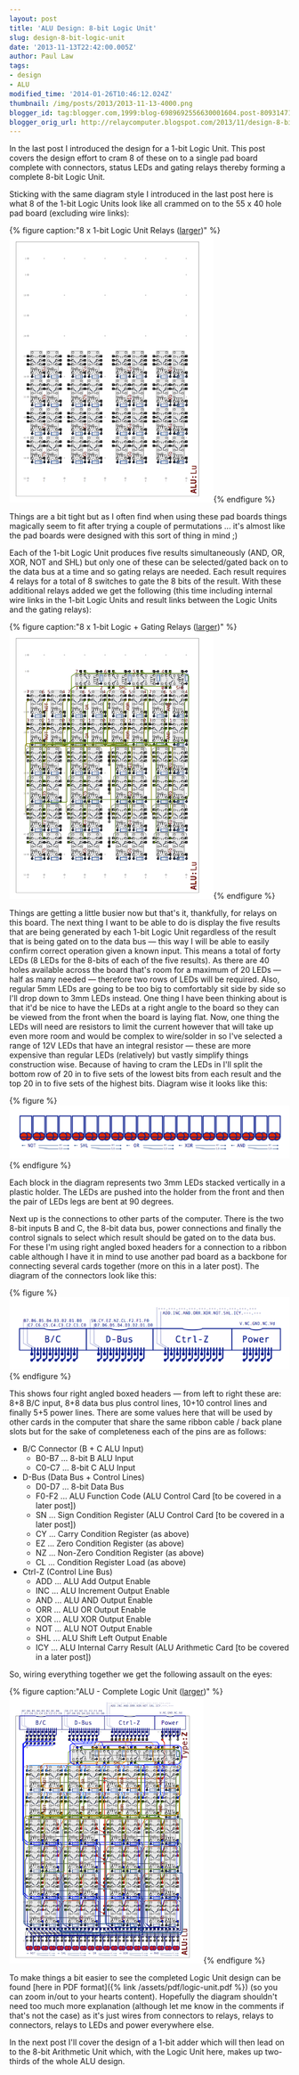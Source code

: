 ```yaml
---
layout: post
title: 'ALU Design: 8-bit Logic Unit'
slug: design-8-bit-logic-unit
date: '2013-11-13T22:42:00.005Z'
author: Paul Law
tags:
- design
- ALU
modified_time: '2014-01-26T10:46:12.024Z'
thumbnail: /img/posts/2013/2013-11-13-4000.png
blogger_id: tag:blogger.com,1999:blog-6989692556630001604.post-8093147107728620870
blogger_orig_url: http://relaycomputer.blogspot.com/2013/11/design-8-bit-logic-unit.html
---
```


In the last post I introduced the design for 
a 1-bit Logic Unit. This post covers the design effort to cram 8 of these on 
to a single pad board complete with connectors, status LEDs and gating relays 
thereby forming a complete 8-bit Logic Unit.

Sticking with the same 
diagram style I introduced in the last post here is what 8 of the 1-bit Logic 
Units look like all crammed on to the 55 x 40 hole pad board (excluding wire 
links):

{% figure caption:"8 x 1-bit Logic Unit Relays ([larger](/assets/img/posts/2013/2013-11-13-1000.png))" %}![8 x 1-bit Logic Unit Relays](/assets/img/posts/2013/2013-11-13-0000.png){% endfigure %}

Things are 
a bit tight but as I often find when using these pad boards things magically 
seem to fit after trying a couple of permutations ... it's almost like the pad 
boards were designed with this sort of thing in mind ;)

Each of the 
1-bit Logic Unit produces five results simultaneously (AND, OR, XOR, NOT and 
SHL) but only one of these can be selected/gated back on to the data bus at a 
time and so gating relays are needed. Each result requires 4 relays for a 
total of 8 switches to gate the 8 bits of the result. With these additional 
relays added we get the following (this time including internal wire links in 
the 1-bit Logic Units and result links between the Logic Units and the gating 
relays):

{% figure caption:"8 x 1-bit Logic + Gating Relays ([larger](/assets/img/posts/2013/2013-11-13-1001.png))" %}![8 x 1-bit Logic + Gating Relays](/assets/img/posts/2013/2013-11-13-0001.png){% endfigure %}

Things 
are getting a little busier now but that's it, thankfully, for relays on this 
board. The next thing I want to be able to do is display the five results that 
are being generated by each 1-bit Logic Unit regardless of the result that is 
being gated on to the data bus — this way I will be able to easily confirm 
correct operation given a known input. This means a total of forty LEDs (8 
LEDs for the 8-bits of each of the five results). As there are 40 holes 
available across the board that's room for a maximum of 20 LEDs — half as many 
needed — therefore two rows of LEDs will be required. Also, regular 5mm LEDs 
are going to be too big to comfortably sit side by side so I'll drop down to 
3mm LEDs instead. One thing I have been thinking about is that it'd be nice to 
have the LEDs at a right angle to the board so they can be viewed from the 
front when the board is laying flat. Now, one thing the LEDs will need are 
resistors to limit the current however that will take up even more room and 
would be complex to wire/solder in so I've selected a range of 12V LEDs that 
have an integral resistor — these are more expensive than regular LEDs 
(relatively) but vastly simplify things construction wise. Because of having 
to cram the LEDs in I'll split the bottom row of 20 in to five sets of the 
lowest bits from each result and the top 20 in to five sets of the highest 
bits. Diagram wise it looks like this:

{% figure %}![Result Display LEDs](/assets/img/posts/2013/2013-11-13-0002.png){% endfigure %}

Each block in the diagram represents two 
3mm LEDs stacked vertically in a plastic holder. The LEDs are pushed into the 
holder from the front and then the pair of LEDs legs are bent at 90 
degrees.

Next up is the connections to other parts of the computer. 
There is the two 8-bit inputs B and C, the 8-bit data bus, power connections 
and finally the control signals to select which result should be gated on to 
the data bus. For these I'm using right angled boxed headers for a connection 
to a ribbon cable although I have it in mind to use another pad board as a 
backbone for connecting several cards together (more on this in a later post). 
The diagram of the connectors look like this:

{% figure %}
![Logic Unit Connectors](/assets/img/posts/2013/2013-11-13-0003.png)
{% endfigure %}

This shows four right angled boxed 
headers — from left to right these are: 8+8 B/C input, 8+8 data bus plus 
control lines, 10+10 control lines and finally 5+5 power lines. There are some 
values here that will be used by other cards in the computer that share the 
same ribbon cable / back plane slots but for the sake of completeness each of 
the pins are as follows:

* B/C Connector (B + C ALU Input)
  * B0-B7 ... 8-bit B ALU Input
  * C0-C7 ... 8-bit C ALU Input
* D-Bus (Data Bus + Control Lines)
  * D0-D7 ... 8-bit Data Bus
  * F0-F2 ... ALU Function Code (ALU Control Card [to be covered in a later post])
  * SN ... Sign Condition Register (ALU Control Card [to be covered in a later post])
  * CY ... Carry Condition Register (as above)
  * EZ ... Zero Condition Register (as above)
  * NZ ... Non-Zero Condition Register (as above)
  * CL ... Condition Register Load (as above)
* Ctrl-Z (Control Line Bus)
  * ADD ... ALU Add Output Enable
  * INC ... ALU Increment Output Enable
  * AND ... ALU AND Output Enable
  * ORR ... ALU OR Output Enable
  * XOR ... ALU XOR Output Enable
  * NOT ... ALU NOT Output Enable
  * SHL ... ALU Shift Left Output Enable
  * ICY ... ALU Internal Carry Result (ALU Arithmetic Card [to be covered in a later post])

So, wiring 
everything together we get the following assault on the eyes:

{% figure caption:"ALU - Complete Logic Unit ([larger](/assets/img/posts/2013/2013-11-13-1002.png))" %}![ALU - Complete Logic Unit](/assets/img/posts/2013/2013-11-13-0004.png){% endfigure %}

To make things a bit easier to 
see the completed Logic Unit design can be found [here in PDF format]({% link /assets/pdf/logic-unit.pdf %}) (so you can zoom in/out to your 
hearts content). Hopefully the diagram shouldn't need too much more 
explanation (although let me know in the comments if that's not the case) as 
it's just wires from connectors to relays, relays to connectors, relays to 
LEDs and power everywhere else.

In the next post I'll cover the 
design of a 1-bit adder which will then lead on to the 8-bit Arithmetic Unit 
which, with the Logic Unit here, makes up two-thirds of the whole ALU design. 
